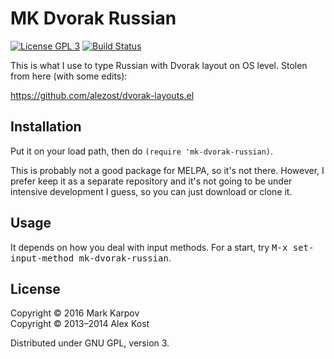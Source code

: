 # MK Dvorak Russian

[![License GPL 3](https://img.shields.io/badge/license-GPL_3-green.svg)](http://www.gnu.org/licenses/gpl-3.0.txt)
[![Build Status](https://travis-ci.org/mrkkrp/mk-dvorak-russian.svg?branch=master)](https://travis-ci.org/mrkkrp/mk-dvorak-russian)

This is what I use to type Russian with Dvorak layout on OS level. Stolen
from here (with some edits):

https://github.com/alezost/dvorak-layouts.el

## Installation

Put it on your load path, then do `(require 'mk-dvorak-russian)`.

This is probably not a good package for MELPA, so it's not there. However, I
prefer keep it as a separate repository and it's not going to be under
intensive development I guess, so you can just download or clone it.

## Usage

It depends on how you deal with input methods. For a start, try <kbd>M-x
set-input-method mk-dvorak-russian</kbd>.

## License

Copyright © 2016 Mark Karpov<br>
Copyright © 2013–2014 Alex Kost

Distributed under GNU GPL, version 3.
